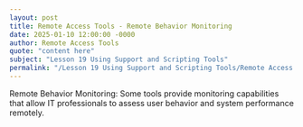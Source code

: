 ```yaml
---
layout: post
title: Remote Access Tools - Remote Behavior Monitoring
date: 2025-01-10 12:00:00 -0000
author: Remote Access Tools
quote: "content here"
subject: "Lesson 19 Using Support and Scripting Tools"
permalink: "/Lesson 19 Using Support and Scripting Tools/Remote Access Tools/Remote Access Tools - Remote Behavior Monitoring"
---
```


Remote Behavior Monitoring: Some tools provide monitoring capabilities that allow IT professionals to assess user behavior and system performance remotely.
